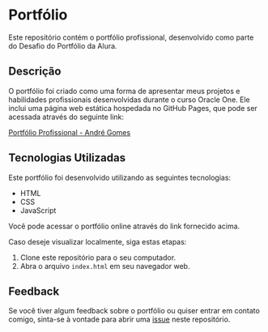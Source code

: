 
# Portfólio

Este repositório contém o portfólio profissional, desenvolvido como parte do Desafio do Portfólio da Alura.

## Descrição

O portfólio foi criado como uma forma de apresentar meus projetos e habilidades profissionais desenvolvidas durante o curso Oracle One. Ele inclui uma página web estática hospedada no GitHub Pages, que pode ser acessada através do seguinte link:

[Portfólio Profissional - André Gomes](https://andregomessilva.github.io/Desafio_Portfolio_Alura/)

## Tecnologias Utilizadas

Este portfólio foi desenvolvido utilizando as seguintes tecnologias:
- HTML
- CSS
- JavaScript

Você pode acessar o portfólio online através do link fornecido acima.

Caso deseje visualizar localmente, siga estas etapas:
1. Clone este repositório para o seu computador.
2. Abra o arquivo `index.html` em seu navegador web.

## Feedback

Se você tiver algum feedback sobre o portfólio ou quiser entrar em contato comigo, sinta-se à vontade para abrir uma [issue](https://github.com/andregomessilva/Desafio_Portfolio_Alura/issues) neste repositório.

